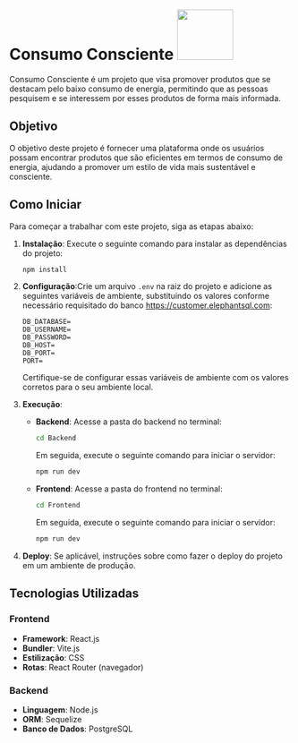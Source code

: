 # Consumo Consciente <img src="https://i.im.ge/2024/04/14/ZTlDp8.1edd2f03-867f-430e-a181-228d71f58135-removebg-preview-1.png" width=100px  height=90px>

Consumo Consciente é um projeto que visa promover produtos que se destacam pelo baixo consumo de energia, permitindo que as pessoas pesquisem e se interessem por esses produtos de forma mais informada.

## Objetivo

O objetivo deste projeto é fornecer uma plataforma onde os usuários possam encontrar produtos que são eficientes em termos de consumo de energia, ajudando a promover um estilo de vida mais sustentável e consciente.


## Como Iniciar

Para começar a trabalhar com este projeto, siga as etapas abaixo:

1. **Instalação**: Execute o seguinte comando para instalar as dependências do projeto:
    ```bash
    npm install
    ```

2. **Configuração**:Crie um arquivo `.env` na raiz do projeto e adicione as seguintes variáveis de ambiente, substituindo os valores conforme necessário requisitado do banco https://customer.elephantsql.com:

    ```
    DB_DATABASE=
    DB_USERNAME=
    DB_PASSWORD=
    DB_HOST=
    DB_PORT=
    PORT=
    ```

    Certifique-se de configurar essas variáveis de ambiente com os valores corretos para o seu ambiente local.
3.  **Execução**:
    - **Backend**: Acesse a pasta do backend no terminal:
        ```bash
        cd Backend
        ```
      Em seguida, execute o seguinte comando para iniciar o servidor:
        ```bash
        npm run dev
        ```

    - **Frontend**: Acesse a pasta do frontend no terminal:
        ```bash
        cd Frontend
        ```
      Em seguida, execute o seguinte comando para iniciar o servidor:
        ```bash
        npm run dev
        ```

5. **Deploy**: Se aplicável, instruções sobre como fazer o deploy do projeto em um ambiente de produção.

## Tecnologias Utilizadas

### Frontend
- **Framework**: React.js
- **Bundler**: Vite.js
- **Estilização**: CSS
- **Rotas**: React Router (navegador)

### Backend
- **Linguagem**: Node.js
- **ORM**: Sequelize
- **Banco de Dados**: PostgreSQL

<!-- ## Contribuição

Instruções sobre como os desenvolvedores podem contribuir para o projeto. Isso pode incluir informações sobre como reportar bugs, solicitar novas funcionalidades e enviar pull requests.

## Licença

Declare a licença sob a qual o projeto está disponível. Isso pode ser crucial para que outras pessoas saibam como podem usar e distribuir o código. Exemplos comuns de licenças incluem MIT, Apache 2.0, GPL, entre outras.

## Contato

Informações de contato do(s) mantenedor(es) do projeto, como e-mail ou links para redes sociais. -->
